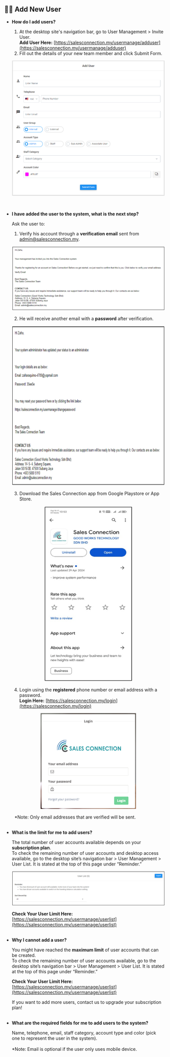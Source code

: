 
## 👩‍💼 Add New User
    
- **How do I add users?**<br>

  1. At the desktop site's navigation bar, go to User Management > Invite User.<br>
     **Add User Here:** [https://salesconnection.my/usermanage/adduser](https://salesconnection.my/usermanage/adduser)<br>
  2. Fill out the details of your new team member and click Submit Form.<br>

  <p align="center">
    <img src="img/Add_New_User.png" alt="Add New User">
  </p>
<br>

- **I have added the user to the system, what is the next step?**<br>

  Ask the user to:<br>
  1. Verify his account through a **verification email** sent from admin@salesconnection.my.<br>

  <p align="center">
    <img src="img/Email%20New%20User%20Received.png" alt="Verification Email">
  </p>

  2. He will receive another email with a **password** after verification.<br>

  <p align="center">
    <img src="img/Email%20with%20Password.png" alt="Email with Password" width="800" height="500">
  </p>

  3. Download the Sales Connection app from Google Playstore or App Store.<br>

  <p align="center">
    <img src="img/Download%20app.png" alt="Playstore" width="280" height="550">
  </p>
  
  4. Login using the **registered** phone number or email address with a password.<br>
     **Login Here:** [https://salesconnection.my/login](https://salesconnection.my/login)<br>

  <p align="center">
    <img src="img/Login%20Page.png" alt="Login" width="300" height="300">
  </p>
  
&emsp;&emsp; *Note: Only email addresses that are verified will be sent.<br><br>

- **What is the limit for me to add users?**<br>

  The total number of user accounts available depends on your **subscription plan**.<br>
  To check the remaining number of user accounts and desktop access available, go to the desktop site’s navigation bar > User Management > User List. It is stated at the top of this page under “Reminder.”<br>

  <p align="center">
    <img src="img/Reminder%20of%20User%20List.png" alt="Reminder in User List">
  </p>
  
  **Check Your User Limit Here:** [https://salesconnection.my/usermanage/userlist](https://salesconnection.my/usermanage/userlist)<br><br>

- **Why I cannot add a user?**<br>

  You might have reached the **maximum limit** of user accounts that can be created.<br>
  To check the remaining number of user accounts available, go to the desktop site’s navigation bar > User Management > User List. It is stated at the top of this page under “Reminder.”<br>

  **Check Your User Limit Here:** [https://salesconnection.my/usermanage/userlist](https://salesconnection.my/usermanage/userlist)<br>
  
  If you want to add more users, contact us to upgrade your subscription plan!<br><br>

- **What are the required fields for me to add users to the system?**<br>

  Name, telephone, email, staff category, account type and color (pick one to represent the user in the system).<br><br>
  *Note: Email is optional if the user only uses mobile device.<br><br>
